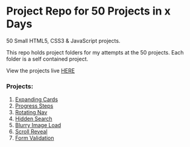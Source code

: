 # Project Repo for 50 Projects in x Days

50 Small HTML5, CSS3 & JavaScript projects.

This repo holds project folders for my attempts at the 50 projects.
Each folder is a self contained project.

View the projects live [HERE](https://50projects.netlify.app/)

### Projects:

1. [Expanding Cards](https://github.com/JimBowler82/50-Projects-Repo/tree/main/1-Expanding-Cards)
2. [Progress Steps](https://github.com/JimBowler82/50-Projects-Repo/tree/main/2-Progress-Steps)
3. [Rotating Nav](https://github.com/JimBowler82/50-Projects-Repo/tree/main/3-Rotating-Nav)
4. [Hidden Search](https://github.com/JimBowler82/50-Projects-Repo/tree/main/4-Hidden-Search)
5. [Blurry Image Load](https://github.com/JimBowler82/50-Projects-Repo/tree/main/5-Blurry-Image)
6. [Scroll Reveal](https://github.com/JimBowler82/50-Projects-Repo/tree/main/6-Scroll-Reveal)
7. [Form Validation](https://github.com/JimBowler82/50-Projects-Repo/tree/main/7-Form-Validation)
